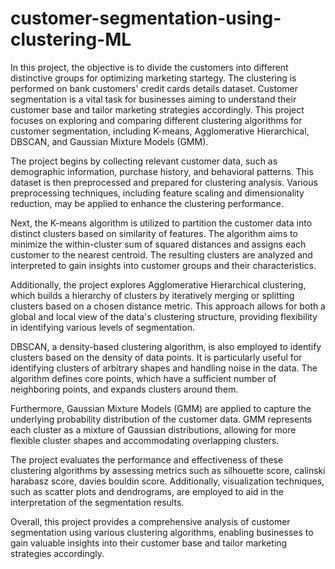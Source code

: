# customer-segmentation-using-clustering-ML
In this project, the objective is to divide the customers into different distinctive groups for optimizing marketing startegy. The clustering is performed on bank customers' credit cards details dataset.
Customer segmentation is a vital task for businesses aiming to understand their customer base and tailor marketing strategies accordingly. This project focuses on exploring and comparing different clustering algorithms for customer segmentation, including K-means, Agglomerative Hierarchical, DBSCAN, and Gaussian Mixture Models (GMM).

The project begins by collecting relevant customer data, such as demographic information, purchase history, and behavioral patterns. This dataset is then preprocessed and prepared for clustering analysis. Various preprocessing techniques, including feature scaling and dimensionality reduction, may be applied to enhance the clustering performance.

Next, the K-means algorithm is utilized to partition the customer data into distinct clusters based on similarity of features. The algorithm aims to minimize the within-cluster sum of squared distances and assigns each customer to the nearest centroid. The resulting clusters are analyzed and interpreted to gain insights into customer groups and their characteristics.

Additionally, the project explores Agglomerative Hierarchical clustering, which builds a hierarchy of clusters by iteratively merging or splitting clusters based on a chosen distance metric. This approach allows for both a global and local view of the data's clustering structure, providing flexibility in identifying various levels of segmentation.

DBSCAN, a density-based clustering algorithm, is also employed to identify clusters based on the density of data points. It is particularly useful for identifying clusters of arbitrary shapes and handling noise in the data. The algorithm defines core points, which have a sufficient number of neighboring points, and expands clusters around them.

Furthermore, Gaussian Mixture Models (GMM) are applied to capture the underlying probability distribution of the customer data. GMM represents each cluster as a mixture of Gaussian distributions, allowing for more flexible cluster shapes and accommodating overlapping clusters.

The project evaluates the performance and effectiveness of these clustering algorithms by assessing metrics such as silhouette score, calinski harabasz score, davies bouldin score. Additionally, visualization techniques, such as scatter plots and dendrograms, are employed to aid in the interpretation of the segmentation results.

Overall, this project provides a comprehensive analysis of customer segmentation using various clustering algorithms, enabling businesses to gain valuable insights into their customer base and tailor marketing strategies accordingly.
